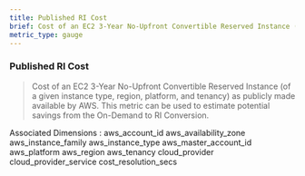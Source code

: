 ```yaml
---
title: Published RI Cost
brief: Cost of an EC2 3-Year No-Upfront Convertible Reserved Instance (of a given instance type, region, platform, and tenancy) as publicly made available by AWS. This metric can be used to estimate potential savings from the On-Demand to RI Conversion.
metric_type: gauge
---
```

### Published RI Cost

> Cost of an EC2 3-Year No-Upfront Convertible Reserved Instance (of a given instance type, region, platform, and tenancy) as publicly made available by AWS. This metric can be used to estimate potential savings from the On-Demand to RI Conversion.

Associated Dimensions :
aws_account_id
aws_availability_zone
aws_instance_family
aws_instance_type
aws_master_account_id
aws_platform
aws_region
aws_tenancy
cloud_provider
cloud_provider_service
cost_resolution_secs